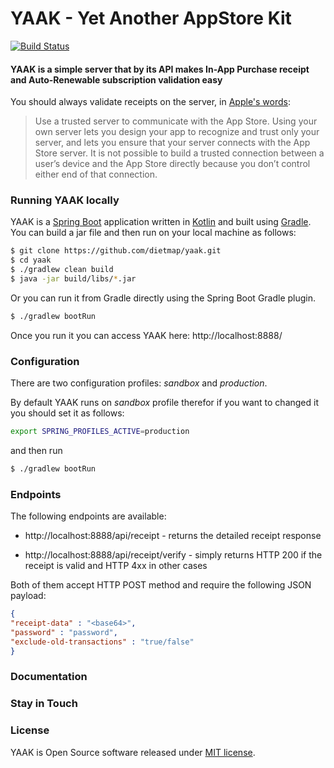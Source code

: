 YAAK - Yet Another AppStore Kit
======

[![Build Status](https://travis-ci.com/dietmap/yaak.svg?branch=master)](https://travis-ci.com/dietmap/yaak)

#### YAAK is a simple server that by its API makes In-App Purchase receipt and Auto-Renewable subscription validation easy

You should always validate receipts on the server, in [Apple's words](https://developer.apple.com/library/ios/releasenotes/General/ValidateAppStoreReceipt/Chapters/ValidateRemotely.html#//apple_ref/doc/uid/TP40010573-CH104-SW1):
> Use a trusted server to communicate with the App Store. Using your own server lets you design your app to recognize and trust only your server, and lets you ensure that your server connects with the App Store server. It is not possible to build a trusted connection between a user’s device and the App Store directly because you don’t control either end of that connection.

### Running YAAK locally

YAAK is a [Spring Boot](https://github.com/spring-projects/spring-boot) application written in [Kotlin](https://github.com/kotlin) and built using [Gradle](https://github.com/gradle). 
You can build a jar file and then run on your local machine as follows:

```bash
$ git clone https://github.com/dietmap/yaak.git
$ cd yaak
$ ./gradlew clean build
$ java -jar build/libs/*.jar
```

Or you can run it from Gradle directly using the Spring Boot Gradle plugin. 

```bash
$ ./gradlew bootRun
```

Once you run it you can access YAAK here: http://localhost:8888/


### Configuration
There are two configuration profiles: *sandbox* and *production*. 

By default YAAK runs on *sandbox* profile therefor if you want to changed it you should set it as follows:

```bash
export SPRING_PROFILES_ACTIVE=production
```

and then run

```bash
$ ./gradlew bootRun
```


### Endpoints
The following endpoints are available:

* http://localhost:8888/api/receipt - returns the detailed receipt response 

* http://localhost:8888/api/receipt/verify - simply returns HTTP 200 if the receipt is valid and HTTP 4xx in other cases

Both of them accept HTTP POST method and require the following JSON payload:

```json
{
"receipt-data" : "<base64>",
"password" : "password",
"exclude-old-transactions" : "true/false"
}
```

### Documentation

### Stay in Touch

### License
YAAK is Open Source software released under [MIT license](./LICENSE.txt).